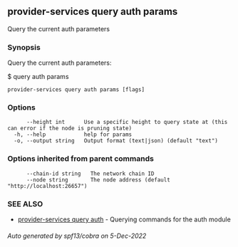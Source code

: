 ## provider-services query auth params

Query the current auth parameters

### Synopsis

Query the current auth parameters:

$ <appd> query auth params

```
provider-services query auth params [flags]
```

### Options

```
      --height int      Use a specific height to query state at (this can error if the node is pruning state)
  -h, --help            help for params
  -o, --output string   Output format (text|json) (default "text")
```

### Options inherited from parent commands

```
      --chain-id string   The network chain ID
      --node string       The node address (default "http://localhost:26657")
```

### SEE ALSO

* [provider-services query auth](provider-services_query_auth.md)	 - Querying commands for the auth module

###### Auto generated by spf13/cobra on 5-Dec-2022
